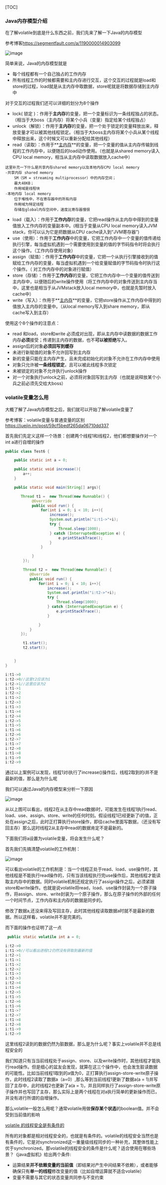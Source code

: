 [TOC]

### Java内存模型介绍

在了解volatile到底是什么东西之前，我们先来了解一下Java的内存模型

参考博客<https://segmentfault.com/a/1190000014903099>

[这篇博客总结的非常通俗易懂]: https://segmentfault.com/a/1190000014903099	"Java并发编程-volatile可见性的介绍"

![image](https://ws4.sinaimg.cn/large/005LymWFly1fzpkuw4ohkj30k406pdgp.jpg)

简单来说，Java的内存模型就是

+ 每个线程都有一个自己独占的工作内存
+ 所有线程工作的时候都需要和主内存进行交互，这个交互的过程就是load和store的过程，load就是从主内存中取数据，store呢就是将数据存储到主内存中

对于交互的过程我们还可以详细的划分为8个操作

- lock( 锁定 )：作用于**主内存**的变量，把一个变量标识为一条线程独占的状态。（相当于大boss（主内存）将某个小兵（变量）指定给某个线程独占）
- unlock（解锁）：作用于**主内存**的变量，把一个处于锁定的变量释放出来，释放变量才可以被其他线程锁定。（相当于大boss主内存将某个小兵从某个线程中释放出来，这个时候又可以重新分配给其他线程）
- read（读取）：作用于**<u>主内存</u>**的变量，把一个变量的值从主内存传输到线程的工作内存中，以便随后的load动作使用。（也就是从shared memory读入CPU local memory，相当从主内存中读取数据放入cache中）

```
这里补充一下什么是共享内存shared memory以及本地内存CPU local memory
-共享内存 shared memory 
    SM（SM = streaming multiprocessor）中的内存空间；
    最大48KB；
    作用域是线程块
-本地内存 local memory
    位于堆栈中，不在寄存器中的所有内容
    作用域为特定线程
    存储在global内存空间中，速度比寄存器慢很
```

- load（载入）：作用于**工作内存**的变量，它把read操作从主内存中得到的变量值放入工作内存的变量副本中。(相当于变量从CPU local memory读入JVM stack，你可以认为它是把数据从CPU cache读入到“JVM寄存器”)
- use（使用）：作用于**工作内存**中的变量，它把工作内存中一个变量的值传递给执行引擎，每当虚拟机遇到一个需要使用到变量的值的字节码指令时将会执行这个操作。（工作内存使用对象）
- assign（赋值）：作用于**工作内存**中的变量，它把一个从执行引擎接收到的值赋给工作内存的变量，每当虚拟机遇到一个给变量赋值的字节码指令时执行这个操作。（ 对工作内存中的对象进行赋值）
- store（存储）：作用于**工作内存**的变量，它把工作内存中一个变量的值传送到主内存中，以便随后的write操作使用（将工作内存中的对象传送到主内存当中，这里也是相当于从JVMstack放入local memory中，也就是先暂时放入cache中）
- write（写入）：作用于**<u>主内存</u>**的变量，它把store操作从工作内存中得到的值放入主内存的变量中。（从local memory写入到share memory，即从cache写入到主存）

使用这个8个操作的注意点：

- read 和load，store和write 必须成对出现，即从主内存中读数据的数据工作内存**必须**接受；传递到主内存的数据，也不**可以被拒绝**写入。
- assign后的对象**必须回写到缓存**
- 未进行新赋值的对象不允许回写到主内存
- 新的变量只能在主内存产生，且未完成初始化的对象不允许在工作内存中使用
- 对象只允许被**一条线程锁定**，且可以被此线程多次锁定
- 未被锁定的对象不允许执行unlock操作
- 对一个对象执行unlock之前，必须将对象回写到主内存（也就是说释放某个小兵之前必须先交给大boss）

### volatile变量怎么用

大概了解了Java内存模型之后，我们就可以开始了解volatile变量了

参考博客：volatile变量与普通变量的区别<https://juejin.im/post/59cf5bedf265da06710dd337>

[volatile变量与普通变量的区别]: https://juejin.im/post/59cf5bedf265da06710dd337

首先我们先定义这样一个场景：创建两个线程1和线程2，他们都想要操作对一个int a进行自增的操作

```java
public class Test6 {

    public static int a = 0;

    public static void increase(){
        a++;
    }

    public static void main(String[] args){

       Thread t1 =  new Thread(new Runnable() {
            @Override
            public void run() {
                for(int i = 0; i < 10; i++){
                    increase();
                    System.out.println("i:t1->"+i);
                    try {
                        Thread.sleep(1000);
                    } catch (InterruptedException e) {
                        e.printStackTrace();
                    }
                }

            }
        });

        Thread t2 =  new Thread(new Runnable() {
           @Override
           public void run() {
               for(int i = 0; i < 10; i++){
                   increase();
                   System.out.println("i:t2->"+i);
                   try {
                       Thread.sleep(1000);
                   } catch (InterruptedException e) {
                       e.printStackTrace();
                   }

               }
           }
       });

        t1.start();
        t2.start();


    }
}

```

```java
i:t1->0
i:t2->0//这里t2应该为1
i:t2->1//这里应该为2
i:t1->1
i:t2->2
i:t1->2
i:t2->3
i:t1->3
i:t1->4
i:t2->4
i:t2->5
i:t1->5
i:t1->6
i:t2->6
i:t2->7
i:t1->7
i:t2->8
i:t1->8
i:t1->9
i:t2->9
```

通过以上案例可以发现，线程1对i执行了increase()操作后，线程2取到的i并不是最新的值，那么是为什么呢

我们可以通过Java的内存模型来分析一下原因

![image](https://ws3.sinaimg.cn/large/005LymWFly1fzpouap74zj30gw0knq44.jpg)

从以上图可以看出，线程2在从主存中read数据i时，可能发生在线程1执行read、load、use、assign、store、write的任何时刻。假设线程1已经更新了i的值，正处在assign之后，此时正打算执行store操作，即往cache里面写数据，（还没有写回主存）那么这时线程2从主存中read的数据肯定不是最新的。

下面我们将a设置为volatile变量，将会发生什么呢？

首先我们先搞清楚volatile的工作机制：

![image](https://ws1.sinaimg.cn/large/005LymWFly1fzpnpsv37gj30hr0ku3zt.jpg)

可以看出volatile的工作机制是：当一个线程正处于read、load、use操作时，其他线程是不能执行read操作的，只有当该线程执行完use操作后，其他线程才能读取主内存中的数据。同时volatile机制还规定执行了assign操作之后，必须紧跟store和write操作。也就是说volatile将read，load、use操作封装为一个原子操作，将assign、store、write封装为一个原子操作，那么在原子操作的外部的任何一个时间节点，工作内存和主内存的数据是同步的。



修改了数据a,还没来得及写回主存，此时其他线程读取数据a时就不是最新的数据。所以这样看，volatile并不是完美的。

而下面的操作也证明了这一点

```java
 public static volatile int a = 0;
```

```java
i:t2->0
i:t1->0//可以看出进程t2仍然没有获取到最新的值
i:t2->1
i:t1->1
i:t1->2
i:t2->2
i:t1->3
i:t2->3
i:t2->4
i:t1->4
i:t2->5
i:t1->5
i:t2->6
i:t1->6
i:t1->7
i:t2->7
i:t1->8
i:t2->8
i:t1->9
i:t2->9
```

这里线程2读到的数据仍然为脏数据，那么是为什么呢？事实上volatile并不总是线程安全的

我们知道只有当当前线程处于assign、store、以及write操作时，其他线程才能执行read操作。但是细心的盆友会发现，就算在这三个操作中，也会发生脏读数据的可能性。比如当前线程1取到的a值为0，正打算执行assign-store-write原子操作，此时线程2读取了数据a（a=0）,那么等到当前线程1更新了数据a(a = 1)并写回了主存中，此时线程2也更新了a(a = 1)，并且同样执行了assign-store-write原子操作并也写回了主存，那么实际上是两个线程在对a执行简单的更新操作而已，并没有进行所谓的自增操作。

那么volatile一般怎么用呢？通常volatile用做**保存某个状态**的boolean值。并不会受到当前值的影响

[volatile 的线程安全是有条件的](https://juejin.im/post/59cf5bedf265da06710dd337)

所有的对象都是相对线程安全的，也就是有条件的。volatile的线程安全当然也是有条件的，它是对synchronized这一重量级线程同步的一种补充，其整体性能上优于synchronized。那volatile的线程安全的条件是什么呢？适合使用在哪些场景？《java虚拟机》给出两个条件: 

- 运算结果**并不依赖变量的当前值**（即结果对产生中间结果不依赖），或者能够确保只有**单一的线程**修改变量的值（比如自增运算就不适合volatile）
- 变量不需要与其它的状态变量共同参与不变约束